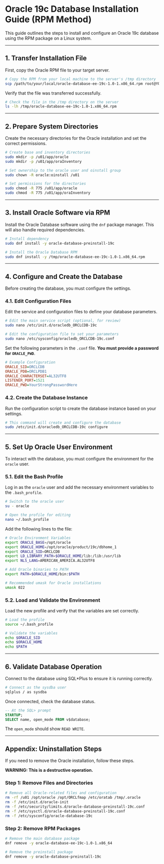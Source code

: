 # Oracle 19c Database Installation Guide (RPM Method)

This guide outlines the steps to install and configure an Oracle 19c database using the RPM package on a Linux system.

---

## 1. Transfer Installation File

First, copy the Oracle RPM file to your target server.

```bash
# Copy the RPM from your local machine to the server's /tmp directory
scp /path/to/your/local/oracle-database-ee-19c-1.0-1.x86_64.rpm root@YOUR_SERVER_IP:/tmp
```

Verify that the file was transferred successfully.

```bash
# Check the file in the /tmp directory on the server
ls -lh /tmp/oracle-database-ee-19c-1.0-1.x86_64.rpm
```

---

## 2. Prepare System Directories

Create the necessary directories for the Oracle installation and set the correct permissions.

```bash
# Create base and inventory directories
sudo mkdir -p /u01/app/oracle
sudo mkdir -p /u01/app/oraInventory

# Set ownership to the oracle user and oinstall group
sudo chown -R oracle:oinstall /u01

# Set permissions for the directories
sudo chmod -R 775 /u01/app/oracle
sudo chmod -R 775 /u01/app/oraInventory
```

---

## 3. Install Oracle Software via RPM

Install the Oracle Database software using the `dnf` package manager. This will also handle required dependencies.

```bash
# Install dependency
sudo dnf install -y oracle-database-preinstall-19c

# Install the Oracle Database RPM
sudo dnf install -y /tmp/oracle-database-ee-19c-1.0-1.x86_64.rpm
```

---

## 4. Configure and Create the Database

Before creating the database, you must configure the settings.

### 4.1. Edit Configuration Files

Edit the service and configuration files to define your database parameters.

```bash
# Edit the main service script (optional, for review)
sudo nano /etc/init.d/oracledb_ORCLCDB-19c

# Edit the configuration file to set your parameters
sudo nano /etc/sysconfig/oracledb_ORCLCDB-19c.conf
```

Set the following parameters in the `.conf` file. **You must provide a password for `ORACLE_PWD`**.

```ini
# Example Configuration
ORACLE_SID=ORCLCDB
ORACLE_PDB=ORCLPDB1
ORACLE_CHARACTERSET=AL32UTF8
LISTENER_PORT=1521
ORACLE_PWD=YourStrongPasswordHere
```

### 4.2. Create the Database Instance

Run the configuration script to create the database instance based on your settings.

```bash
# This command will create and configure the database
sudo /etc/init.d/oracledb_ORCLCDB-19c configure
```

---

## 5. Set Up Oracle User Environment

To interact with the database, you must configure the environment for the `oracle` user.

### 5.1. Edit the Bash Profile

Log in as the `oracle` user and add the necessary environment variables to the `.bash_profile`.

```bash
# Switch to the oracle user
su - oracle

# Open the profile for editing
nano ~/.bash_profile
```

Add the following lines to the file:

```bash
# Oracle Environment Variables
export ORACLE_BASE=/opt/oracle
export ORACLE_HOME=/opt/oracle/product/19c/dbhome_1
export ORACLE_SID=ORCLCDB
export LD_LIBRARY_PATH=$ORACLE_HOME/lib:/lib:/usr/lib
export NLS_LANG=AMERICAN_AMERICA.AL32UTF8

# Add Oracle binaries to PATH
export PATH=$ORACLE_HOME/bin:$PATH

# Recommended umask for Oracle installations
umask 022
```

### 5.2. Load and Validate the Environment

Load the new profile and verify that the variables are set correctly.

```bash
# Load the profile
source ~/.bash_profile

# Validate the variables
echo $ORACLE_SID
echo $ORACLE_HOME
echo $PATH
```

---

## 6. Validate Database Operation

Connect to the database using SQL*Plus to ensure it is running correctly.

```bash
# Connect as the sysdba user
sqlplus / as sysdba
```

Once connected, check the database status.

```sql
-- At the SQL> prompt
STARTUP;
SELECT name, open_mode FROM v$database;
```

The `open_mode` should show `READ WRITE`.

---

## Appendix: Uninstallation Steps

If you need to remove the Oracle installation, follow these steps.

**WARNING: This is a destructive operation.**

### Step 1: Remove Files and Directories

```bash
# Remove all Oracle-related files and configuration
rm -rf /u01 /opt/oracle /opt/ORCLfmap /etc/oratab /tmp/.oracle
rm -f /etc/init.d/oracle-init
rm -f /etc/security/limits.d/oracle-database-preinstall-19c.conf
rm -f /etc/sysctl.d/oracle-database-preinstall-19c.conf
rm -f /etc/sysconfig/oracle-database-19c
```

### Step 2: Remove RPM Packages

```bash
# Remove the main database package
dnf remove -y oracle-database-ee-19c-1.0-1.x86_64

# Remove the preinstall package
dnf remove -y oracle-database-preinstall-19c
```